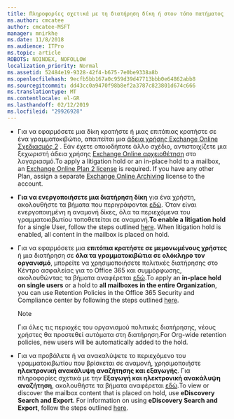 ```yaml
---
title: Πληροφορίες σχετικά με τη διατήρηση δίκη ή στον τόπο πατήματος
ms.author: cmcatee
author: cmcatee-MSFT
manager: mnirkhe
ms.date: 11/8/2018
ms.audience: ITPro
ms.topic: article
ROBOTS: NOINDEX, NOFOLLOW
localization_priority: Normal
ms.assetid: 52484e19-9328-42f4-b675-7e0be9338a8b
ms.openlocfilehash: 9ecfb5bb167a0c959d39d47713bbb0e64862abb8
ms.sourcegitcommit: dd43cc0a9470f98b8ef2a3787c823801d674c666
ms.translationtype: MT
ms.contentlocale: el-GR
ms.lasthandoff: 02/12/2019
ms.locfileid: "29926928"
---
```

- <span data-ttu-id="7dbae-p101">Για να εφαρμόσετε μια δίκη κρατήστε ή μιας επιτόπιας κρατήστε σε ένα γραμματοκιβώτιο, απαιτείται μια [άδεια χρήσης Exchange Online Σχεδιασμός 2](https://docs.microsoft.com/office365/servicedescriptions/office-365-platform-service-description/office-365-plan-options) . Εάν έχετε οποιοδήποτε άλλο σχέδιο, αντιστοιχίζετε μια ξεχωριστή άδεια χρήσης [Exchange Online αρχειοθέτηση](https://docs.microsoft.com/office365/servicedescriptions/exchange-online-archiving-service-description/exchange-online-archiving-service-description) στο λογαριασμό.</span><span class="sxs-lookup"><span data-stu-id="7dbae-p101">To apply a litigation hold or an in-place hold to a mailbox, an [Exchange Online Plan 2 license](https://docs.microsoft.com/office365/servicedescriptions/office-365-platform-service-description/office-365-plan-options) is required. If you have any other Plan, assign a separate [Exchange Online Archiving](https://docs.microsoft.com/office365/servicedescriptions/exchange-online-archiving-service-description/exchange-online-archiving-service-description) license to the account.</span></span> 
    
- <span data-ttu-id="7dbae-p102">**Για να ενεργοποιήσετε μια διατήρηση δίκη** για ένα χρήστη, ακολουθήστε τα βήματα που περιγράφονται [εδώ](https://docs.microsoft.com/office365/SecurityCompliance/place-a-mailbox-on-litigation-hold). Όταν είναι ενεργοποιημένη η αναμονή δίκες, όλα τα περιεχόμενα του γραμματοκιβωτίου τοποθετείται σε αναμονή.</span><span class="sxs-lookup"><span data-stu-id="7dbae-p102">**To enable a litigation hold** for a single User, follow the steps outlined [here](https://docs.microsoft.com/office365/SecurityCompliance/place-a-mailbox-on-litigation-hold). When litigation hold is enabled, all content in the mailbox is placed on hold.</span></span>
    
- <span data-ttu-id="7dbae-106">Για να εφαρμόσετε μια **επιτόπια κρατήστε σε μεμονωμένους χρήστες** ή μια διατήρηση σε **όλα τα γραμματοκιβώτια σε ολόκληρο τον οργανισμό**, μπορείτε να χρησιμοποιήσετε πολιτικές διατήρησης στο Κέντρο ασφαλείας για το Office 365 και συμμόρφωσης, ακολουθώντας τα βήματα αναφέρεται [εδώ](https://docs.microsoft.com/Office365/securitycompliance/retention-policies ).</span><span class="sxs-lookup"><span data-stu-id="7dbae-106">To apply an **in-place hold on single users** or a hold to **all mailboxes in the entire Organization**, you can use Retention Policies in the Office 365 Security and Compliance center by following the steps outlined [here](https://docs.microsoft.com/Office365/securitycompliance/retention-policies ).</span></span>
    
    > [!NOTE]
    > <span data-ttu-id="7dbae-107">Για όλες τις περιοχές του οργανισμού πολιτικές διατήρησης, νέους χρήστες θα προστεθεί αυτόματα στη διατήρηση.</span><span class="sxs-lookup"><span data-stu-id="7dbae-107">For Org-wide retention policies, new users will be automatically added to the hold.</span></span> 
  
- <span data-ttu-id="7dbae-p103">Για να προβάλετε ή να ανακαλύψετε το περιεχόμενο του γραμματοκιβωτίου που βρίσκεται σε αναμονή, χρησιμοποιήστε **ηλεκτρονική ανακάλυψη αναζήτησης και εξαγωγής**. Για πληροφορίες σχετικά με την **Εξαγωγή και ηλεκτρονική ανακάλυψη αναζήτηση**, ακολουθήστε τα βήματα αναφέρεται [εδώ](https://docs.microsoft.com/office365/securitycompliance/export-search-results).</span><span class="sxs-lookup"><span data-stu-id="7dbae-p103">To view or discover the mailbox content that is placed on hold, use **eDiscovery Search and Export**. For information on using **eDiscovery Search and Export**, follow the steps outlined [here](https://docs.microsoft.com/office365/securitycompliance/export-search-results).</span></span>
    

